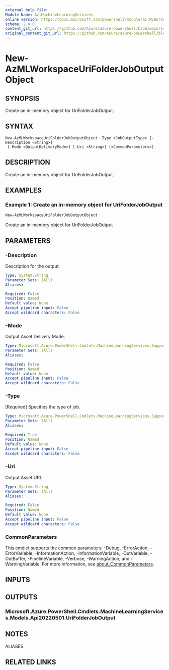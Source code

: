 ```yaml
---
external help file: 
Module Name: Az.MachineLearningServices
online version: https://docs.microsoft.com/powershell/module/az.MLWorkspace/new-AzMLWorkspaceUriFolderJobOutputObject
schema: 2.0.0
content_git_url: https://github.com/Azure/azure-powershell/blob/main/src/MachineLearningServices/help/New-AzMLWorkspaceUriFolderJobOutputObject.md
original_content_git_url: https://github.com/Azure/azure-powershell/blob/main/src/MachineLearningServices/help/New-AzMLWorkspaceUriFolderJobOutputObject.md
---
```


# New-AzMLWorkspaceUriFolderJobOutputObject

## SYNOPSIS
Create an in-memory object for UriFolderJobOutput.

## SYNTAX

```
New-AzMLWorkspaceUriFolderJobOutputObject -Type <JobOutputType> [-Description <String>]
 [-Mode <OutputDeliveryMode>] [-Uri <String>] [<CommonParameters>]
```

## DESCRIPTION
Create an in-memory object for UriFolderJobOutput.

## EXAMPLES

### Example 1: Create an in-memory object for UriFolderJobOutput
```powershell
New-AzMLWorkspaceUriFolderJobOutputObject
```

Create an in-memory object for UriFolderJobOutput

## PARAMETERS

### -Description
Description for the output.

```yaml
Type: System.String
Parameter Sets: (All)
Aliases:

Required: False
Position: Named
Default value: None
Accept pipeline input: False
Accept wildcard characters: False
```

### -Mode
Output Asset Delivery Mode.

```yaml
Type: Microsoft.Azure.PowerShell.Cmdlets.MachineLearningServices.Support.OutputDeliveryMode
Parameter Sets: (All)
Aliases:

Required: False
Position: Named
Default value: None
Accept pipeline input: False
Accept wildcard characters: False
```

### -Type
[Required] Specifies the type of job.

```yaml
Type: Microsoft.Azure.PowerShell.Cmdlets.MachineLearningServices.Support.JobOutputType
Parameter Sets: (All)
Aliases:

Required: True
Position: Named
Default value: None
Accept pipeline input: False
Accept wildcard characters: False
```

### -Uri
Output Asset URI.

```yaml
Type: System.String
Parameter Sets: (All)
Aliases:

Required: False
Position: Named
Default value: None
Accept pipeline input: False
Accept wildcard characters: False
```

### CommonParameters
This cmdlet supports the common parameters: -Debug, -ErrorAction, -ErrorVariable, -InformationAction, -InformationVariable, -OutVariable, -OutBuffer, -PipelineVariable, -Verbose, -WarningAction, and -WarningVariable. For more information, see [about_CommonParameters](http://go.microsoft.com/fwlink/?LinkID=113216).

## INPUTS

## OUTPUTS

### Microsoft.Azure.PowerShell.Cmdlets.MachineLearningServices.Models.Api20220501.UriFolderJobOutput

## NOTES

ALIASES

## RELATED LINKS

